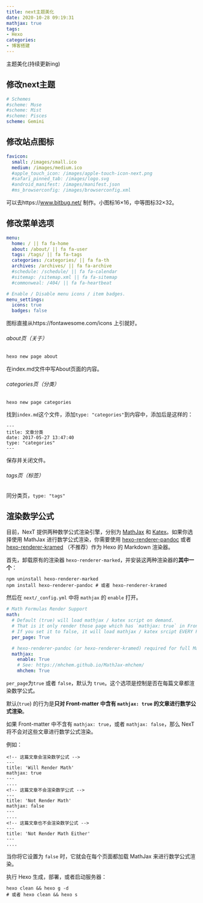 ```yaml
---
title: next主题美化
date: 2020-10-28 09:19:31
mathjax: true
tags:
- Hexo
categories:
- 博客搭建
---
```


主题美化(持续更新ing)

<!-- more -->

## 修改next主题

```yaml
# Schemes
#scheme: Muse
#scheme: Mist
#scheme: Pisces
scheme: Gemini
```

## 修改站点图标

```yaml
favicon:
  small: /images/small.ico
  medium: /images/medium.ico
  #apple_touch_icon: /images/apple-touch-icon-next.png
  #safari_pinned_tab: /images/logo.svg
  #android_manifest: /images/manifest.json
  #ms_browserconfig: /images/browserconfig.xml
```

可以去https://www.bitbug.net/ 制作。小图标16×16，中等图标32×32。

## 修改菜单选项

```yaml
menu:
  home: / || fa fa-home
  about: /about/ || fa fa-user
  tags: /tags/ || fa fa-tags
  categories: /categories/ || fa fa-th
  archives: /archives/ || fa fa-archive
  #schedule: /schedule/ || fa fa-calendar
  #sitemap: /sitemap.xml || fa fa-sitemap
  #commonweal: /404/ || fa fa-heartbeat

# Enable / Disable menu icons / item badges.
menu_settings:
  icons: true
  badges: false
```

图标直接从https://fontawesome.com/icons 上引就好。

###### about页（关于）

```bash
hexo new page about
```

在index.md文件中写About页面的内容。

###### categories页（分类）

```
hexo new page categories
```

找到`index.md`这个文件，添加`type: "categories"`到内容中，添加后是这样的：

```
---
title: 文章分类
date: 2017-05-27 13:47:40
type: "categories"
---
```

保存并关闭文件。

###### tags页（标签）

同分类页，`type: "tags"`



## 渲染数学公式

目前，NexT 提供两种数学公式渲染引擎，分别为 [MathJax](https://www.mathjax.org/) 和 [Katex](https://khan.github.io/KaTeX/)。如果你选择使用 MathJax 进行数学公式渲染，你需要使用 [hexo-renderer-pandoc](https://github.com/wzpan/hexo-renderer-pandoc) 或者 [hexo-renderer-kramed](https://github.com/sun11/hexo-renderer-kramed) （不推荐）作为 Hexo 的 Markdown 渲染器。

首先，卸载原有的渲染器 `hexo-renderer-marked`，并安装这两种渲染器的**其中一个**：

```
npm uninstall hexo-renderer-marked
npm install hexo-renderer-pandoc # 或者 hexo-renderer-kramed
```

然后在 `next/_config.yml` 中将 `mathjax` 的 `enable` 打开。

```yml
# Math Formulas Render Support
math:
  # Default (true) will load mathjax / katex script on demand.
  # That is it only render those page which has `mathjax: true` in Front-matter.
  # If you set it to false, it will load mathjax / katex srcipt EVERY PAGE.
  per_page: True

  # hexo-renderer-pandoc (or hexo-renderer-kramed) required for full MathJax support.
  mathjax:
    enable: True
    # See: https://mhchem.github.io/MathJax-mhchem/
    mhchem: True
```

`per_page`为`true` 或者 `false`，默认为 `true`。这个选项是控制是否在每篇文章都渲染数学公式。

默认(`true`) 的行为是**只对 Front-matter 中含有 `mathjax: true` 的文章进行数学公式渲染**。

如果 Front-matter 中不含有 `mathjax: true`，或者 `mathjax: false`，那么 NexT 将不会对这些文章进行数学公式渲染。

例如：

```
<!-- 这篇文章会渲染数学公式 -->
---
title: 'Will Render Math'
mathjax: true
---
....
<!-- 这篇文章不会渲染数学公式 -->
---
title: 'Not Render Math'
mathjax: false
---
....
<!-- 这篇文章也不会渲染数学公式 -->
---
title: 'Not Render Math Either'
---
....
```

当你将它设置为 `false` 时，它就会在每个页面都加载 MathJax 来进行数学公式渲染。

执行 Hexo 生成，部署，或者启动服务器：

```
hexo clean && hexo g -d
# 或者 hexo clean && hexo s
```